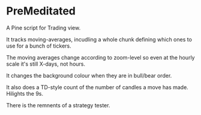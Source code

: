 # PreMeditated 

A Pine script for Trading view.

It tracks moving-averages, incudling a whole chunk
defining which ones to use for a bunch of tickers.

The moving averages change according to zoom-level
so even at the hourly scale it's still X-days, not
hours.

It changes the background colour when they are in
bull/bear order.

It also does a TD-style count of the number of candles
a move has made. Hilights the 9s.

There is the remnents of a strategy tester.
